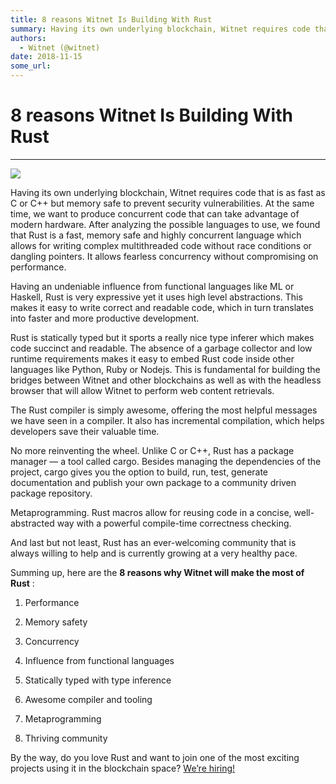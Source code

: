 ```yaml
---
title: 8 reasons Witnet Is Building With Rust
summary: Having its own underlying blockchain, Witnet requires code that is as fast as C or C++ but memory safe to prevent security vulnerabilities. At the same time, we want to produce concurrent code that can take advantage of modern hardware. After analyzing the possible languages to use, we found that Rust is a fast, memory safe and highly concurrent language which allows for writing complex multithreaded code without race conditions or dangling pointers. It allows fearless concurrency without compro
authors:
  - Witnet (@witnet)
date: 2018-11-15
some_url: 
---
```


# 8 reasons Witnet Is Building With Rust



----


![](https://cdn-images-1.medium.com/max/2000/1*brEAwKh6k-9VZcmhcESntA.png)

Having its own underlying blockchain, Witnet requires code that is as fast as C or C++ but memory safe to prevent security vulnerabilities. At the same time, we want to produce concurrent code that can take advantage of modern hardware.
After analyzing the possible languages to use, we found that Rust is a fast, memory safe and highly concurrent language which allows for writing complex multithreaded code without race conditions or dangling pointers. It allows fearless concurrency without compromising on performance.

Having an undeniable influence from functional languages like ML or Haskell, Rust is very expressive yet it uses high level abstractions. This makes it easy to write correct and readable code, which in turn translates into faster and more productive development.

Rust is statically typed but it sports a really nice type inferer which makes code succinct and readable.
The absence of a garbage collector and low runtime requirements makes it easy to embed Rust code inside other languages like Python, Ruby or Nodejs. This is fundamental for building the bridges between Witnet and other blockchains as well as with the headless browser that will allow Witnet to perform web content retrievals.

The Rust compiler is simply awesome, offering the most helpful messages we have seen in a compiler. It also has incremental compilation, which helps developers save their valuable time.

No more reinventing the wheel. Unlike C or C++, Rust has a package manager — a tool called cargo. Besides managing the dependencies of the project, cargo gives you the option to build, run, test, generate documentation and publish your own package to a community driven package repository.

Metaprogramming. Rust macros allow for reusing code in a concise, well-abstracted way with a powerful compile-time correctness checking.

And last but not least, Rust has an ever-welcoming community that is always willing to help and is currently growing at a very healthy pace.

Summing up, here are the **8 reasons why Witnet will make the most of Rust** :

1.  Performance

2. Memory safety

3. Concurrency

4. Influence from functional languages

5. Statically typed with type inference

6. Awesome compiler and tooling

7. Metaprogramming

8. Thriving community

By the way, do you love Rust and want to join one of the most exciting projects using it in the blockchain space? [We’re hiring!](https://angel.co/witnet-foundation-1/jobs) 
